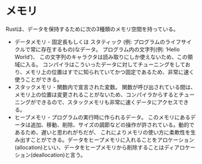 # メモリ

Rustは、データを保持するために次の3種類のメモリ空間を持っている。

- データメモリ - 固定長もしくは スタティック (例: プログラムのライフサイクルで常に存在するもの)なデータ。 プログラム内の文字列(例: ‘Hello World’)、 この文字列のキャラクタは読み取りにしか使えないため、この領域に入る。 コンパイラはこういったデータに対してチューニングをしており、メモリ上の位置はすでに知られていてかつ固定であるため、非常に速く使うことができる。
- スタックメモリ - 関数内で宣言された変数。 関数が呼び出されている間は、メモリ上の位置は変更されることがないため、コンパイラからするとチューニングができるので、スタックメモリも非常に速くデータにアクセスできる。
- ヒープメモリ - プログラムの実行時に作られるデータ。 このメモリにあるデータは追加、移動、削除、サイズの調節などの操作が許されている。動的であるため、遅いと思われがちだが、 これによりメモリの使い方に柔軟性を生み出すことができる。データをヒープメモリに入れることをアロケーション(allocation)といい、データをヒープメモリから削除することはディアロケーション(deallocation)と言う。

